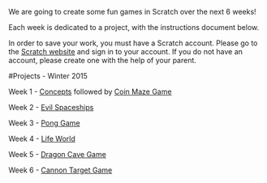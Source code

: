 
We are going to create some fun games in Scratch over the next 6 weeks! 

Each week is dedicated to a project, with the instructions document below.

In order to save your work, you must have a Scratch account. Please go to the [Scratch website](http://scratch.mit.edu) and sign in to your account. If you do not have an account, please create one with the help of your parent.


#Projects - Winter 2015

Week 1 - [Concepts](https://docs.google.com/document/d/11GaT77rEVezKdbygbxrLFVd30jD9kzUh3ApexopTzC0/edit)        followed by [Coin Maze Game](https://docs.google.com/document/d/1tB-y1ccD3urPXIOdYTDnB6sZWhb95v8mcoiOtvLfsUg/edit)

Week 2 - [Evil Spaceships](https://docs.google.com/document/d/1JjLdLuk-PCqBsNyYOX_g-XhcfbfrkUVGWvMhSBjjOUI/edit)

Week 3 - [Pong Game](https://docs.google.com/document/d/1rEvizQzuLB1dkjUSvem0q-2Des7pOkYt3zc2VxpEtXs/edit)

Week 4 - [Life World](https://docs.google.com/document/d/1m8ppyD_-g1zxSJ6wfbRvQ3DdVHN__ErCKQ3YjbAXp4E/edit)

Week 5 - [Dragon Cave Game](https://docs.google.com/document/d/1KeN7E2ljOENEB-ZM5cz9taEFGfc-zltZMuqSn0rRiwo/edit) 

Week 6 - [Cannon Target Game](https://docs.google.com/document/d/1csIBpMabrIljA9JK88Pbp0GDneEz9DATQtyRAmqpYYM/edit)

